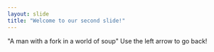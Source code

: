 ```yaml
---
layout: slide
title: "Welcome to our second slide!"
---
```

"A man with a fork in a world of soup"
Use the left arrow to go back!

